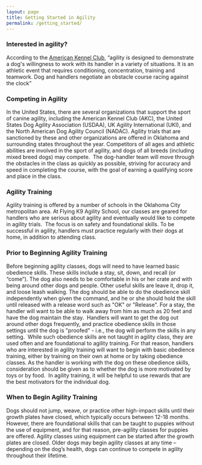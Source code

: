 ```yaml
---
layout: page
title: Getting Started in Agility
permalink: /getting_started/
---
```


### Interested in agility?

According to the [American Kennel Club](http://www.akc.org/events/agility/what-is-agility/), “agility is designed to demonstrate a dog's willingness to work with its handler in a variety of situations. It is an athletic event that requires conditioning, concentration, training and teamwork. Dog and handlers negotiate an obstacle course racing against the clock”

### Competing in Agility

In the United States, there are several organizations that support the sport of canine agility, including the American Kennel Club (AKC), the United States Dog Agility Association (USDAA), UK Agility International (UKI), and the North American Dog Agility Council (NADAC).  Agility trials that are sanctioned by these and other organizations are offered in Oklahoma and surrounding states throughout the year.  Competitors of all ages and athletic abilities are involved in the sport of agility, and dogs of all breeds (including mixed breed dogs) may compete.  The dog-handler team will move through the obstacles in the class as quickly as possible, striving for accuracy and speed in completing the course, with the goal of earning a qualifying score and place in the class.

### Agility Training

Agility training is offered by a number of schools in the Oklahoma City metropolitan area.  At Flying K9 Agility School, our classes are geared for handlers who are serious about agility and eventually would like to compete in agility trials.  The focus is on safety and foundational skills.  To be successful in agility, handlers must practice regularly with their dogs at home, in addition to attending class.

### Prior to Beginning Agility Training

Before beginning agility classes, dogs will need to have learned basic obedience skills.  These skills include a stay, sit, down, and recall (or “come”).  The dog also needs to be comfortable in his or her crate and with being around other dogs and people.  Other useful skills are leave it, drop it, and loose leash walking.  The dog should be able to do the obedience skill independently when given the command, and he or she should hold the skill until released with a release word such as "OK" or "Release".  For a stay, the handler will want to be able to walk away from him as much as 20 feet and have the dog maintain the stay.  Handlers will want to get the dog out around other dogs frequently, and practice obedience skills in those settings until the dog is "proofed" - i.e., the dog will perform the skills in any setting.  While such obedience skills are not taught in agility class, they are used often and are foundational to agility training.  For that reason, handlers who are interested in agility training will want to begin with basic obedience training, either by training on their own at home or by taking obedience classes.  As the handler is working with the dog on these obedience skills, consideration should be given as to whether the dog is more motivated by toys or by food.  In agility training, it will be helpful to use rewards that are the best motivators for the individual dog.

### When to Begin Agility Training

Dogs should not jump, weave, or practice other high-impact skills until their growth plates have closed, which typically occurs between 12-18 months.  However, there are foundational skills that can be taught to puppies without the use of equipment, and for that reason, pre-agility classes for puppies are offered.  Agility classes using equipment can be started after the growth plates are closed.  Older dogs may begin agility classes at any time – depending on the dog’s health, dogs can continue to compete in agility throughout their lifetime.
